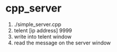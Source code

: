 # cpp_server

1. ./simple_server.cpp
2. telent [ip address] 9999
3. write into telent window
4. read the message on the server window
